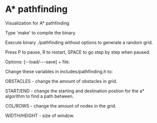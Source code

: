 # A* pathfinding
Visualization for A* pathfinding

Type 'make' to compile the binary.

Execute binary ./pathfinding without options to generate a random grid.

Press P to pause, R to restart, SPACE to go step by step when paused.

Options: [--load/---save] + file. 

Change these variables in includes/pathfinding.h to:

  OBSTACLES - change the amount of obstacles in grid.

  START/END - change the starting and destination postion for the a* algorithm to find a path between.

  COL/ROWS  - change the amount of nodes in the grid.

  WIDTH/HEIGHT - size of window.
